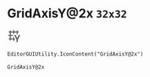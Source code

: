 # GridAxisY@2x `32x32`
<img src="/img/GridAxisY@2x.png" width=32 height=32>

``` CSharp
EditorGUIUtility.IconContent("GridAxisY@2x")
```
```
GridAxisY@2x
```
